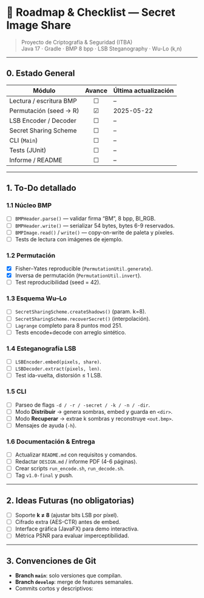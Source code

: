 # 📌 Roadmap & Checklist — Secret Image Share

> Proyecto de Criptografía & Seguridad (ITBA)  
> Java 17 · Gradle · BMP 8 bpp · LSB Steganography · Wu-Lo (k,n)

---

## 0. Estado General

| Módulo | Avance | Última actualización |
|--------|:------:|----------------------|
| Lectura / escritura BMP | ☐ | – |
| Permutación (seed → R)  | ☑ | 2025-05-22 |
| LSB Encoder / Decoder    | ☐ | – |
| Secret Sharing Scheme    | ☐ | – |
| CLI (`Main`)             | ☐ | – |
| Tests (JUnit)            | ☐ | – |
| Informe / README         | ☐ | – |

---

## 1. To-Do detallado

### 1.1 Núcleo BMP
- [ ] `BMPHeader.parse()` — validar firma “BM”, 8 bpp, BI_RGB.
- [ ] `BMPHeader.write()` — serializar 54 bytes, bytes 6-9 reservados.
- [ ] `BMPImage.read()` / `write()` — copy-on-write de paleta y píxeles.
- [ ] Tests de lectura con imágenes de ejemplo.

### 1.2 Permutación
- [x] Fisher–Yates reproducible (`PermutationUtil.generate`).
- [x] Inversa de permutación (`PermutationUtil.invert`).
- [ ] Test reproducibilidad (seed = 42).

### 1.3 Esquema Wu–Lo
- [ ] `SecretSharingScheme.createShadows()` (param. k=8).
- [ ] `SecretSharingScheme.recoverSecret()` (interpolación).
- [ ] `Lagrange` completo para 8 puntos mod 251.
- [ ] Tests encode+decode con arreglo sintético.

### 1.4 Esteganografía LSB
- [ ] `LSBEncoder.embed(pixels, share)`.
- [ ] `LSBDecoder.extract(pixels, len)`.
- [ ] Test ida-vuelta, distorsión ≤ 1 LSB.

### 1.5 CLI
- [ ] Parseo de flags `-d / -r / -secret / -k / -n / -dir`.
- [ ] Modo **Distribuir** → genera sombras, embed y guarda en `<dir>`.
- [ ] Modo **Recuperar** → extrae k sombras y reconstruye `<out.bmp>`.
- [ ] Mensajes de ayuda (`-h`).

### 1.6 Documentación & Entrega
- [ ] Actualizar `README.md` con requisitos y comandos.
- [ ] Redactar `DESIGN.md` / informe PDF (4-6 páginas).
- [ ] Crear scripts `run_encode.sh`, `run_decode.sh`.
- [ ] Tag `v1.0-final` y push.

---

## 2. Ideas Futuras (no obligatorias)

- [ ] Soporte **k ≠ 8** (ajustar bits LSB por píxel).
- [ ] Cifrado extra (AES-CTR) antes de embed.
- [ ] Interface gráfica (JavaFX) para demo interactiva.
- [ ] Métrica PSNR para evaluar imperceptibilidad.

---

## 3. Convenciones de Git

* **Branch `main`**: solo versiones que compilan.  
* **Branch `develop`**: merge de features semanales.  
* Commits cortos y descriptivos:  

